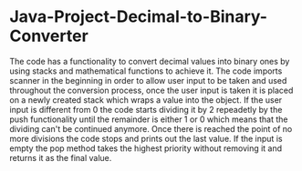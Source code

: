 # Java-Project-Decimal-to-Binary-Converter
 
 The code has a functionality to convert decimal values into binary ones by using stacks and mathematical functions to achieve it. The code imports scanner in the beginning in order to allow user input to be taken and used throughout the conversion process, once the user input is taken it is placed on a newly created stack which wraps a value into the object. If the user input is different from 0 the code starts dividing it by 2 repeadetly by the push functionality until the remainder is either 1 or 0 which means that the dividing can't be continued anymore. Once there is reached the point of no more divisions the code stops and prints out the last value. If the input is empty the pop method takes the highest priority without removing it and returns it as the final value.
 
